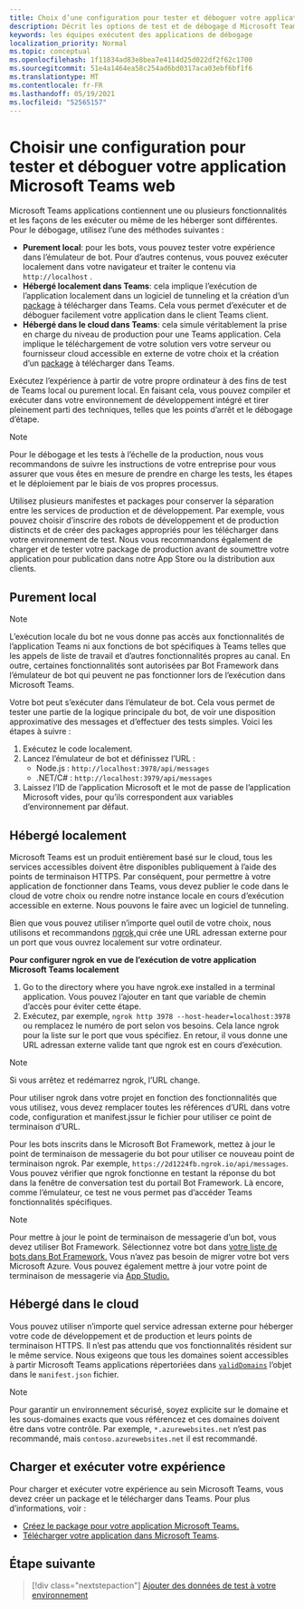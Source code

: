 ```yaml
---
title: Choix d’une configuration pour tester et déboguer votre application
description: Décrit les options de test et de débogage d Microsoft Teams applications
keywords: les équipes exécutent des applications de débogage
localization_priority: Normal
ms.topic: conceptual
ms.openlocfilehash: 1f11834ad83e8bea7e4114d25d022df2f62c1700
ms.sourcegitcommit: 51e4a1464ea58c254ad6bd0317aca03ebf6bf1f6
ms.translationtype: MT
ms.contentlocale: fr-FR
ms.lasthandoff: 05/19/2021
ms.locfileid: "52565157"
---
```

# <a name="choose-a-setup-to-test-and-debug-your-microsoft-teams-app"></a>Choisir une configuration pour tester et déboguer votre application Microsoft Teams web

Microsoft Teams applications contiennent une ou plusieurs fonctionnalités et les façons de les exécuter ou même de les héberger sont différentes. Pour le débogage, utilisez l’une des méthodes suivantes :

* **Purement local**: pour les bots, vous pouvez tester votre expérience dans l’émulateur de bot. Pour d’autres contenus, vous pouvez exécuter localement dans votre navigateur et traiter le contenu via `http://localhost` .
* **Hébergé localement dans Teams**: cela implique l’exécution de l’application localement dans un logiciel de tunneling et la création d’un [](~/concepts/deploy-and-publish/apps-upload.md) [package](~/concepts/build-and-test/apps-package.md) à télécharger dans Teams. Cela vous permet d’exécuter et de déboguer facilement votre application dans le client Teams client.
* **Hébergé dans le cloud dans Teams**: cela simule véritablement la prise en charge du niveau de production pour une Teams application. Cela implique le téléchargement de votre solution vers votre serveur ou fournisseur [](~/concepts/deploy-and-publish/apps-upload.md) cloud accessible en externe de votre choix et la création d’un [package](~/concepts/build-and-test/apps-package.md) à télécharger dans Teams.

Exécutez l’expérience à partir de votre propre ordinateur à des fins de test de Teams local ou purement local. En faisant cela, vous pouvez compiler et exécuter dans votre environnement de développement intégré et tirer pleinement parti des techniques, telles que les points d’arrêt et le débogage d’étape. 

> [!NOTE]
> Pour le débogage et les tests à l’échelle de la production, nous vous recommandons de suivre les instructions de votre entreprise pour vous assurer que vous êtes en mesure de prendre en charge les tests, les étapes et le déploiement par le biais de vos propres processus.

Utilisez plusieurs manifestes et packages pour conserver la séparation entre les services de production et de développement. Par exemple, vous pouvez choisir d’inscrire des robots de développement et de production distincts et de créer des packages appropriés pour les télécharger dans votre environnement de test. Nous vous recommandons également de charger et de tester votre package de production avant de soumettre votre application pour publication dans notre App Store ou la distribution aux clients.

## <a name="purely-local"></a>Purement local

> [!NOTE]
> L’exécution locale du bot ne vous donne pas accès aux fonctionnalités de l’application Teams ni aux fonctions de bot spécifiques à Teams telles que les appels de liste de travail et d’autres fonctionnalités propres au canal. En outre, certaines fonctionnalités sont autorisées par Bot Framework dans l’émulateur de bot qui peuvent ne pas fonctionner lors de l’exécution dans Microsoft Teams.

Votre bot peut s’exécuter dans l’émulateur de bot. Cela vous permet de tester une partie de la logique principale du bot, de voir une disposition approximative des messages et d’effectuer des tests simples. Voici les étapes à suivre :

1. Exécutez le code localement.
2. Lancez l’émulateur de bot et définissez l’URL :
   * Node.js : `http://localhost:3978/api/messages`
   * .NET/C# : `http://localhost:3979/api/messages`
3. Laissez l’ID de l’application Microsoft et le mot de passe de l’application Microsoft vides, pour qu’ils correspondent aux variables d’environnement par défaut.

## <a name="locally-hosted"></a>Hébergé localement

Microsoft Teams est un produit entièrement basé sur le cloud, tous les services accessibles doivent être disponibles publiquement à l’aide des points de terminaison HTTPS. Par conséquent, pour permettre à votre application de fonctionner dans Teams, vous devez publier le code dans le cloud de votre choix ou rendre notre instance locale en cours d’exécution accessible en externe. Nous pouvons le faire avec un logiciel de tunneling.

Bien que vous pouvez utiliser n’importe quel outil de votre choix, nous utilisons et recommandons [ngrok,](https://ngrok.com/download)qui crée une URL adressan externe pour un port que vous ouvrez localement sur votre ordinateur. 

**Pour configurer ngrok en vue de l’exécution de votre application Microsoft Teams localement**

1. Go to the directory where you have ngrok.exe installed in a terminal application. Vous pouvez l’ajouter en tant que variable de chemin d’accès pour éviter cette étape.
2. Exécutez, par exemple, `ngrok http 3978 --host-header=localhost:3978` ou remplacez le numéro de port selon vos besoins.
   Cela lance ngrok pour la liste sur le port que vous spécifiez. En retour, il vous donne une URL adressan externe valide tant que ngrok est en cours d’exécution.

> [!NOTE]
> Si vous arrêtez et redémarrez ngrok, l’URL change.

Pour utiliser ngrok dans votre projet en fonction des fonctionnalités que vous utilisez, vous devez remplacer toutes les références d’URL dans votre code, configuration et manifest.jssur le fichier pour utiliser ce point de terminaison d’URL.

Pour les bots inscrits dans le Microsoft Bot Framework, mettez à jour le point de terminaison de messagerie du bot pour utiliser ce nouveau point de terminaison ngrok. Par exemple, `https://2d1224fb.ngrok.io/api/messages`. Vous pouvez vérifier que ngrok fonctionne en testant la réponse du bot dans la fenêtre de conversation test du portail Bot Framework. Là encore, comme l’émulateur, ce test ne vous permet pas d’accéder Teams fonctionnalités spécifiques.

> [!NOTE]
> Pour mettre à jour le point de terminaison de messagerie d’un bot, vous devez utiliser Bot Framework. Sélectionnez votre bot dans [votre liste de bots dans Bot Framework.](https://dev.botframework.com/bots) Vous n’avez pas besoin de migrer votre bot vers Microsoft Azure. Vous pouvez également mettre à jour votre point de terminaison de messagerie via [App Studio.](~/concepts/build-and-test/app-studio-overview.md)

## <a name="cloud-hosted"></a>Hébergé dans le cloud

Vous pouvez utiliser n’importe quel service adressan externe pour héberger votre code de développement et de production et leurs points de terminaison HTTPS. Il n’est pas attendu que vos fonctionnalités résident sur le même service. Nous exigeons que tous les domaines soient accessibles à partir Microsoft Teams applications répertoriées dans [`validDomains`](~/resources/schema/manifest-schema.md#validdomains) l’objet dans le `manifest.json` fichier.

> [!NOTE]
> Pour garantir un environnement sécurisé, soyez explicite sur le domaine et les sous-domaines exacts que vous référencez et ces domaines doivent être dans votre contrôle. Par exemple, `*.azurewebsites.net` n’est pas recommandé, mais `contoso.azurewebsites.net` il est recommandé.

## <a name="load-and-run-your-experience"></a>Charger et exécuter votre expérience

Pour charger et exécuter votre expérience au sein Microsoft Teams, vous devez créer un package et le télécharger dans Teams. Pour plus d’informations, voir :

* [Créez le package pour votre application Microsoft Teams.](~/concepts/build-and-test/apps-package.md)
* [Télécharger votre application dans Microsoft Teams](~/concepts/deploy-and-publish/apps-upload.md).

## <a name="next-step"></a>Étape suivante

> [!div class="nextstepaction"] 
> [Ajouter des données de test à votre environnement](~/concepts/build-and-test/test-data.md)

